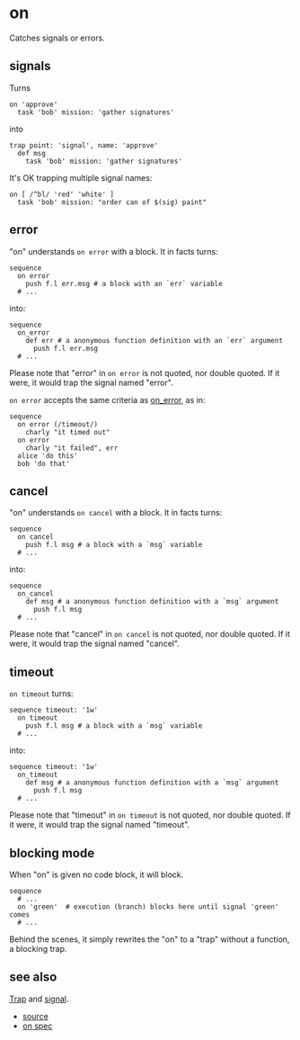 
# on

Catches signals or errors.

## signals

Turns
```
on 'approve'
  task 'bob' mission: 'gather signatures'
```
into
```
trap point: 'signal', name: 'approve'
  def msg
    task 'bob' mission: 'gather signatures'
```

It's OK trapping multiple signal names:
```
on [ /^bl/ 'red' 'white' ]
  task 'bob' mission: "order can of $(sig) paint"
```

## error

"on" understands `on error` with a block. It in facts turns:
```
sequence
  on error
    push f.l err.msg # a block with an `err` variable
  # ...
```
into:
```
sequence
  on_error
    def err # a anonymous function definition with an `err` argument
      push f.l err.msg
  # ...
```

Please note that "error" in `on error` is not quoted, nor double quoted.
If it were, it would trap the signal named "error".

`on error` accepts the same criteria as [on_error](on_error.md), as in:
```
sequence
  on error (/timeout/)
    charly "it timed out"
  on error
    charly "it failed", err
  alice 'do this'
  bob 'do that'
```


## cancel

"on" understands `on cancel` with a block. It in facts turns:
```
sequence
  on cancel
    push f.l msg # a block with a `msg` variable
  # ...
```
into:
```
sequence
  on_cancel
    def msg # a anonymous function definition with a `msg` argument
      push f.l msg
  # ...
```

Please note that "cancel" in `on cancel` is not quoted, nor double quoted.
If it were, it would trap the signal named "cancel".


## timeout

`on timeout` turns:
```
sequence timeout: '1w'
  on timeout
    push f.l msg # a block with a `msg` variable
  # ...
```
into:
```
sequence timeout: '1w'
  on_timeout
    def msg # a anonymous function definition with a `msg` argument
      push f.l msg
  # ...
```

Please note that "timeout" in `on timeout` is not quoted, nor double quoted.
If it were, it would trap the signal named "timeout".


## blocking mode

When "on" is given no code block, it will block.
```
sequence
  # ...
  on 'green'  # execution (branch) blocks here until signal 'green' comes
  # ...
```

Behind the scenes, it simply rewrites the "on" to a "trap" without a
function, a blocking trap.


## see also

[Trap](trap.md) and [signal](signal.md).


* [source](https://github.com/floraison/flor/tree/master/lib/flor/pcore/on.rb)
* [on spec](https://github.com/floraison/flor/tree/master/spec/pcore/on_spec.rb)

